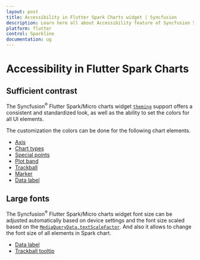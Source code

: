 ```yaml
---
layout: post
title: Accessibility in Flutter Spark Charts widget | Syncfusion 
description: Learn here all about Accessibility feature of Syncfusion Spark Charts widget, its features and more.
platform: flutter
control: Sparkline
documentation: ug
---
```


# Accessibility in Flutter Spark Charts

## Sufficient contrast

The Syncfusion<sup>&reg;</sup> Flutter Spark/Micro charts widget [`theming`](https://help.syncfusion.com/flutter/themes) support offers a consistent and standardized look, as well as the ability to set the colors for all UI elements.

The customization the colors can be done for the following chart elements.
* [Axis](https://help.syncfusion.com/flutter/sparkcharts/axis-types)
* [Chart types](https://help.syncfusion.com/flutter/sparkcharts/sparkcharts-types)
* [Special points](https://help.syncfusion.com/flutter/sparkcharts/sparkcharts-types#winloss-sparkline-chart)
* [Plot band](https://help.syncfusion.com/flutter/sparkcharts/plotband)
* [Trackball](https://help.syncfusion.com/flutter/sparkcharts/trackball)
* [Marker](https://help.syncfusion.com/flutter/sparkcharts/marker-datalabel)
* [Data label](https://help.syncfusion.com/flutter/sparkcharts/marker-datalabel)

## Large fonts

The Syncfusion<sup>&reg;</sup> Flutter Spark/Micro charts widget font size can be adjusted automatically based on device settings and the font size scaled based on the [`MediaQueryData.textScaleFactor`](https://api.flutter.dev/flutter/widgets/MediaQueryData/textScaleFactor.html). And also it allows to change the font size of all elements in Spark chart.
* [Data label](https://help.syncfusion.com/flutter/sparkcharts/marker-datalabel#data-label)
* [Trackball tooltip](https://help.syncfusion.com/flutter/sparkcharts/trackball)